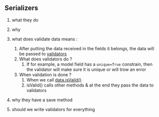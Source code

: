 
## Serializers

1. what they do

1. why

1. what does validate data means :  
   1. After putting the data received in the fields it belongs, the data will be passed to [validators](https://www.django-rest-framework.org/api-guide/validators/)
   1. What does validators do ?
      1. If for example, a model field has a `unique=True` constrain, then the validator will make sure it is unique or will trow an error
   1. When validation is done ?
      1. When we call [data.isValid()](https://github.com/encode/django-rest-framework/blob/master/rest_framework/serializers.py#L215)
      1. isValid() calls other methods & at the end they pass the data to validators
1. why they have a save method

1. should we write validators for everything
